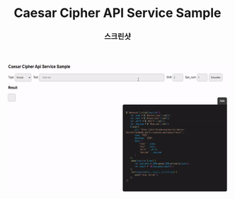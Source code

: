 <h1 align="center">Caesar Cipher API Service Sample</h1>

<h3 align="center">스크린샷</h3>
</br>
<p align="center"> 
<img src="./screenshot_gif.gif" width="600" height="297" />
</p>
